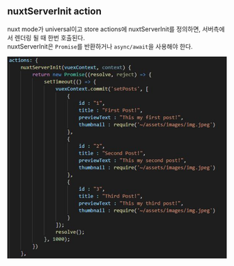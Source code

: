 ## nuxtServerInit action

nuxt mode가 universal이고 store actions에 nuxtServerInit를 정의하면, 서버측에서 렌더링 될 때 한번 호출된다.<br/>
nuxtServerInit은 `Promise`를 반환하거나 `async/await`을 사용해야 한다.

<kbd><img src="images/store/nuxtServerInit.JPG"></kbd>

